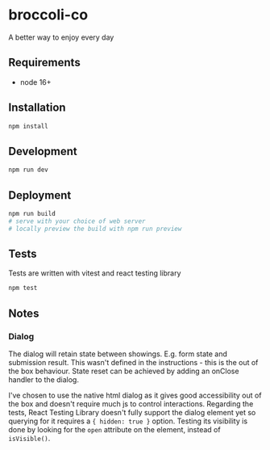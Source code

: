 # broccoli-co

A better way to enjoy every day

## Requirements

- node 16+

## Installation

```bash
npm install
```

## Development

```bash
npm run dev
```

## Deployment

```bash
npm run build
# serve with your choice of web server
# locally preview the build with npm run preview
```

## Tests

Tests are written with vitest and react testing library

```bash
npm test
```

## Notes

### Dialog

The dialog will retain state between showings. E.g. form state and submission result.
This wasn't defined in the instructions - this is the out of the box behaviour. State reset can be achieved by adding an onClose handler to the dialog.

I've chosen to use the native html dialog as it gives good accessibility out of the box and doesn't require much js to control interactions. Regarding the tests, React Testing Library doesn't fully support the dialog element yet so querying for it requires a `{ hidden: true }` option. Testing its visibility is done by looking for the `open` attribute on the element, instead of `isVisible()`.
